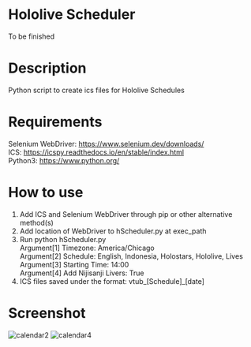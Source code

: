 # Hololive Scheduler

To be finished

# Description <br />
Python script to create ics files for Hololive Schedules

# Requirements <br />
Selenium WebDriver: https://www.selenium.dev/downloads/  <br />
ICS: https://icspy.readthedocs.io/en/stable/index.html <br />
Python3: https://www.python.org/

# How to use
1. Add ICS and Selenium WebDriver through pip or other alternative method(s)
2. Add location of WebDriver to hScheduler.py at exec_path
3. Run python hScheduler.py  <br />
   Argument[1] Timezone: America/Chicago <br />
   Argument[2] Schedule: English, Indonesia, Holostars, Hololive, Lives <br />
   Argument[3] Starting Time: 14:00 <br />
   Argument[4] Add Nijisanji Livers: True
4. ICS files saved under the format: vtub_[Schedule]_[date]

# Screenshot <br />
![calendar2](https://user-images.githubusercontent.com/26319124/126437681-fd651485-f79a-4e0e-ab24-881e08671366.png)
![calendar4](https://user-images.githubusercontent.com/26319124/126440377-a68f9c90-0fda-4a8f-99be-21c3117080f1.png)


